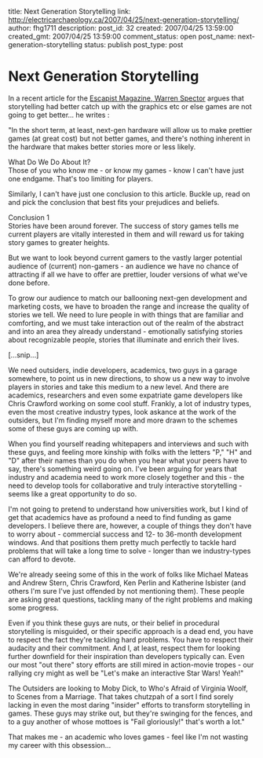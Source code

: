 title: Next Generation Storytelling
link: http://electricarchaeology.ca/2007/04/25/next-generation-storytelling/
author: fhg1711
description: 
post_id: 32
created: 2007/04/25 13:59:00
created_gmt: 2007/04/25 13:59:00
comment_status: open
post_name: next-generation-storytelling
status: publish
post_type: post

# Next Generation Storytelling

In a recent article for the [Escapist Magazine, Warren Spector](http://www.escapistmagazine.com/print/94/4) argues that storytelling had better catch up with the graphics etc or else games are not going to get better... he writes :  
  
"In the short term, at least, next-gen hardware will allow us to make prettier games (at great cost) but not better games, and there's nothing inherent in the hardware that makes better stories more or less likely.  
  
What Do We Do About It?  
Those of you who know me - or know my games - know I can't have just one endgame. That's too limiting for players.  
  
Similarly, I can't have just one conclusion to this article. Buckle up, read on and pick the conclusion that best fits your prejudices and beliefs.  
  
Conclusion 1  
Stories have been around forever. The success of story games tells me current players are vitally interested in them and will reward us for taking story games to greater heights.  
  
But we want to look beyond current gamers to the vastly larger potential audience of (current) non-gamers - an audience we have no chance of attracting if all we have to offer are prettier, louder versions of what we've done before.  
  
To grow our audience to match our ballooning next-gen development and marketing costs, we have to broaden the range and increase the quality of stories we tell. We need to lure people in with things that are familiar and comforting, and we must take interaction out of the realm of the abstract and into an area they already understand - emotionally satisfying stories about recognizable people, stories that illuminate and enrich their lives.  
  
[...snip...]  
  
We need outsiders, indie developers, academics, two guys in a garage somewhere, to point us in new directions, to show us a new way to involve players in stories and take this medium to a new level. And there are academics, researchers and even some expatriate game developers like Chris Crawford working on some cool stuff. Frankly, a lot of industry types, even the most creative industry types, look askance at the work of the outsiders, but I'm finding myself more and more drawn to the schemes some of these guys are coming up with.  
  
When you find yourself reading whitepapers and interviews and such with these guys, and feeling more kinship with folks with the letters "P," "H" and "D" after their names than you do when you hear what your peers have to say, there's something weird going on. I've been arguing for years that industry and academia need to work more closely together and this - the need to develop tools for collaborative and truly interactive storytelling - seems like a great opportunity to do so.  
  
I'm not going to pretend to understand how universities work, but I kind of get that academics have as profound a need to find funding as game developers. I believe there are, however, a couple of things they don't have to worry about - commercial success and 12- to 36-month development windows. And that positions them pretty much perfectly to tackle hard problems that will take a long time to solve - longer than we industry-types can afford to devote.  
  
We're already seeing some of this in the work of folks like Michael Mateas and Andrew Stern, Chris Crawford, Ken Perlin and Katherine Isbister (and others I'm sure I've just offended by not mentioning them). These people are asking great questions, tackling many of the right problems and making some progress.  
  
Even if you think these guys are nuts, or their belief in procedural storytelling is misguided, or their specific approach is a dead end, you have to respect the fact they're tackling hard problems. You have to respect their audacity and their commitment. And I, at least, respect them for looking further downfield for their inspiration than developers typically can. Even our most "out there" story efforts are still mired in action-movie tropes - our rallying cry might as well be "Let's make an interactive Star Wars! Yeah!"  
  
The Outsiders are looking to Moby Dick, to Who's Afraid of Virginia Woolf, to Scenes from a Marriage. That takes chutzpah of a sort I find sorely lacking in even the most daring "insider" efforts to transform storytelling in games. These guys may strike out, but they're swinging for the fences, and to a guy another of whose mottoes is "Fail gloriously!" that's worth a lot."  
  
  
That makes me - an academic who loves games - feel like I'm not wasting my career with this obsession...